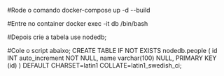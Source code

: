 #Rode o comando 
docker-compose up -d --build

#Entre no container
docker exec -it db /bin/bash

#Depois crie a tabela
use nodedb;

#Cole o script abaixo;
CREATE TABLE IF NOT EXISTS nodedb.people (
 	id INT auto_increment NOT NULL,
 	name varchar(100) NULL,
     PRIMARY KEY (id)
)
 DEFAULT CHARSET=latin1
 COLLATE=latin1_swedish_ci;